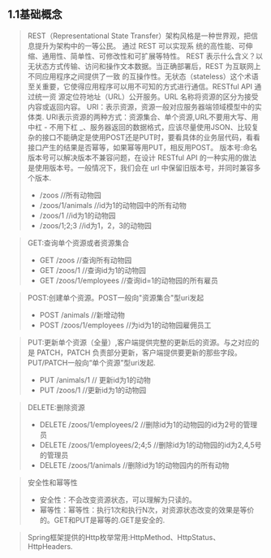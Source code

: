 ## 1.1基础概念
> REST（Representational State Transfer）架构⻛格是⼀种世界观，把信息提升为架构中的⼀等公⺠。 通过 REST 可以实现系 统的⾼性能、可伸缩、通⽤性、简单性、可修改性和可扩展等特性。
> REST 表⽰什么含义？以⽆状态⽅式传输、访问和操作⽂本数据。当正确部署后，REST 为互联⽹上不同应⽤程序之间提供了⼀致 的互操作性。⽆状态（stateless）这个术语⾄关重要，它使得应⽤程序可以⽤不可知的⽅式进⾏通信。RESTful API 通过统⼀资 源定位符地址（URL）公开服务。URL 名称将资源的区分为接受内容或返回内容。
> URI：表示资源，资源一般对应服务器端领域模型中的实体类.
> URI表示资源的两种方式：资源集合、单个资源,URL不要用大写、用中杠 - 不用下杠 _、服务器返回的数据格式，应该尽量使用JSON、比较复杂的接口不能确定是使用POST还是PUT时，要看具体的业务层代码，看看接口产生的结果是否幂等，如果幂等用PUT，相反用POST。
> 版本号:命名版本号可以解决版本不兼容问题，在设计 RESTful API 的一种实用的做法是使用版本号。一般情况下，我们会在 url 中保留旧版本号，并同时兼容多个版本.
> - /zoos  //所有动物园
> - /zoos/1/animals  //id为1的动物园中的所有动物
> - /zoos/1  //id为1的动物园
> - /zoos/1;2;3  //id为1，2，3的动物园

> GET:查询单个资源或者资源集合
> - GET /zoos  //查询所有动物园
> - GET /zoos/1  //查询id为1的动物园
> - GET /zoos/1/employees  //查询id=1的动物园的所有雇员

> POST:创建单个资源。POST一般向"资源集合"型uri发起
> - POST /animals  //新增动物
> - POST /zoos/1/employees //为id为1的动物园雇佣员工

> PUT:更新单个资源（全量）,客户端提供完整的更新后的资源。与之对应的是 PATCH，PATCH 负责部分更新，客户端提供要更新的那些字段。PUT/PATCH一般向“单个资源”型uri发起.
> - PUT /animals/1 // 更新id为1的动物
> - PUT /zoos/1 //更新id为1的动物园

> DELETE:删除资源
> - DELETE /zoos/1/employees/2 //删除id为1的动物园的id为2号的管理员
> - DELETE /zoos/1/employees/2;4;5 //删除id为1的动物园的id为2,4,5号的管理员
> - DELETE /zoos/1/animals  //删除id为1的动物园内的所有动物

> 安全性和幂等性
> - 安全性：不会改变资源状态，可以理解为只读的。
> - 幂等性：幂等性：执行1次和执行N次，对资源状态改变的效果是等价的。GET和PUT是幂等的.GET是安全的.
 
> Spring框架提供的Http枚举常用:HttpMethod、HttpStatus、HttpHeaders.